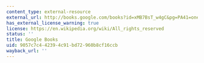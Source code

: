 ```yaml
---
content_type: external-resource
external_url: http://books.google.com/books?id=xMB7BsT_w4gC&pg=PA41=onepage
has_external_license_warning: true
license: https://en.wikipedia.org/wiki/All_rights_reserved
status: ''
title: Google Books
uid: 9057c7c4-4239-4c91-bd72-960b8cf16ccb
wayback_url: ''
---
```

